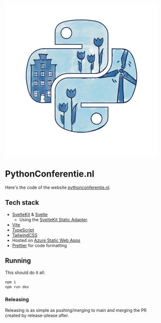 <p align="center">
  <img alt="PythonConferentie.nl logo" src="./static/marketing/socials.png">
</p>

# PythonConferentie.nl

Here's the code of the website [pythonconferentie.nl](https://pythonconferentie.nl/).

## Tech stack

- [SvelteKit](https://kit.svelte.dev/) & [Svelte](https://svelte.dev/)
  - Using the [SvelteKit Static Adapter](https://kit.svelte.dev/docs/adapter-static).
- [Vite](https://vitejs.dev/)
- [TypeScript](https://www.typescriptlang.org/)
- [TailwindCSS](https://tailwindcss.com/)
- Hosted on [Azure Static Web Apps](https://azure.microsoft.com/en-us/products/app-service/static)
- [Prettier](https://prettier.io/) for code formatting

## Running

This should do it all:

```bash
npm i
npm run dev
```

### Releasing

Releasing is as simple as pushing/merging to main and merging the PR created by release-please after.
